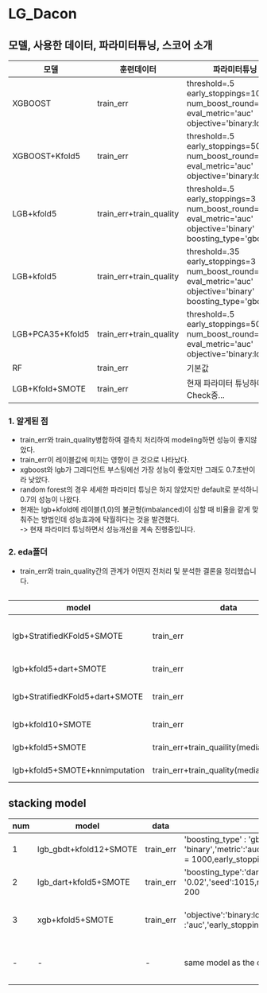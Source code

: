 # LG_Dacon 

## 모델, 사용한 데이터, 파라미터튜닝, 스코어 소개 


|모델|훈련데이터|파라미터튜닝|스코어|
|--|--|--|--|
|XGBOOST|train_err|threshold=.5 early_stoppings=100 num_boost_round=1000 eval_metric='auc' objective='binary:logistic' |0.702084|
|XGBOOST+Kfold5|train_err|threshold=.5 early_stoppings=50 num_boost_round=1000 eval_metric='auc' objective='binary:logistic' |0.711779|
|LGB+kfold5|train_err+train_quality|threshold=.5 early_stoppings=3 num_boost_round=1000 eval_metric='auc' objective='binary' boosting_type='gbdt' |0.658334|
|LGB+kfold5|train_err+train_quality|threshold=.35 early_stoppings=3 num_boost_round=1000 eval_metric='auc' objective='binary' boosting_type='gbdt' |0.728858|
|LGB+PCA35+Kfold5|train_err+train_quality|threshold=.5 early_stoppings=50 num_boost_round=1000 eval_metric='auc' objective='binary:logistic' |0.624817|
|RF|train_err|기본값|0.704615|
|LGB+Kfold+SMOTE|train_err|현재 파라미터 튜닝하며 성능 Check중...|0.81xxx|

### 1. 알게된 점
- train_err와 train_quality병합하여 결측치 처리하여 modeling하면 성능이 좋지않았다. 
- train_err이 레이블값에 미치는 영향이 큰 것으로 나타났다. 
- xgboost와 lgb가 그레디언트 부스팅에선 가장 성능이 좋았지만 그래도 0.7초반이라 낮았다. 
- random forest의 경우 세세한 파라미터 튜닝은 하지 않았지만 default로 분석하니 0.7의 성능이 나왔다. 
- 현재는 lgb+kfold에 레이블(1,0)의 불균형(imbalanced)이 심할 때 비율을 같게 맞춰주는 방법인데 성능효과에 탁월하다는 것을 발견했다.   
    ->  현재 파라미터 튜닝하면서 성능개선을 계속 진행중입니다. 
  
  
### 2. eda폴더

- train_err와 train_quality간의 관계가 어떤지 전처리 및 분석한 결론을 정리했습니다. 

## 
|model|data|parameter tuning|auc_score|accuracy|precision|recall|f1_score|final_score|
|--|--|--|--|--|--|--|--|--|
|lgb+StratifiedKFold5+SMOTE|train_err|'objective': 'binary','boosting_type': 'dart','subsample_freq': 5,'num_leaves': 92, 'min_data_in_leaf': 64, 'subsample_for_bin': 23000, 'max_depth': -1,'feature_fraction': 0.302,'bagging_fraction': 0.904,'lambda_l1': 0.099, 'lambda_l2': 1.497,'min_child_weight': 38.011,'nthread': 32, 'metric': 'auc', 'learning_rate': 0.021, 'drop_rate': 0.846244, 'skip_drop': 0.792465, 'max_drop': 65,'seed': 42,'n_estimators': 1000|0.8997|0.8276|0.8806|0.7455|0.8153| |
|lgb+kfold5+dart+SMOTE|train_err|'boosting_type' : 'dart','objective': 'binary','metric': 'auc','learning_rate' : '0.02','seed': 1015, num_boost_round=1200,early_stopping_rounds=200|0.9021|0.8264|0.9611|0.6413|0.81127|0.81291|
|lgb+StratifiedKFold5+dart+SMOTE|train_err|'objective': 'binary','boosting_type': 'dart', 'subsample_freq': 5,'min_data_in_leaf': 64, 'max_depth': -1, 'feature_fraction': 0.302,'bagging_fraction': 0.904, 'nthread': 32,'metric': 'auc', 'learning_rate': 0.01, 'max_drop': 65,'seed': 1015,'n_estimators': 1000|0.8973|0.8249|0.9004|0.71|0.8063|0.80759|
|lgb+kfold10+SMOTE|train_err| "objective" : "binary","metric" : "auc","boosting": 'gbdt',"max_depth":-1,"num_leaves":64,"learning_rate":0.01,"seed":1015,num_boost_round=1200,early_stopping_rounds=200|0.9101|0.8279|0.9945|0.5977|0.81749|0.81195|
|lgb+kfold5+SMOTE|train_err+train_quaility(median+impyute)|'boosting_type':'gbdt','objective':'binary','metric':'auc','learning_rate':'0.01','seed': 1015,num_boost_round = 2000,early_stopping_rounds=800|0.9052|0.8292|0.9666|0.6453|0.8155|ver3|
|lgb+kfold5+SMOTE+knnimputation|train_err+train_quality(median)|'boosting_type':'dart','objective':'binary','metric':'auc','learning_rate':'0.01','seed': 1015,threshold = 0.5,num_boost_round = 1200|0.8972|0.8208|0.9676|0.6322|0.8043|0.80736|


## stacking model 

|num|model|data|parameter tuning|auc_score|accuracy|precision|recall|f1_score|final_score|
|--|--|--|--|--|--|--|--|--|--|
|1|lgb_gbdt+kfold12+SMOTE|train_err|'boosting_type' : 'gbdt','objective': 'binary','metric':'auc','learning_rate':'0.01','seed':1015,num_boost_round = 1000,early_stopping_rounds = 50|0.9098|0.8279|0.9978|0.5770|0.8163||
|2|lgb_dart+kfold5+SMOTE|train_err|'boosting_type':'dart','objective':'binary','metric': 'auc','learning_rate': '0.02','seed':1015,num_boost_round = 1200, early_stopping_rounds = 200|0.9021|0.8264|0.9611|0.6413|0.8112||
|3|xgb+kfold5+SMOTE|train_err|'objective':'binary:logistic','eval_metric' :'auc','early_stoppings':100,num_boost_round=1000|0.8886|0.8120|0.9390|0.6855|0.8034|0.8*(num1)+0.1*(num2)+0.1*(num3)=**0.81320**|
|-|- |- |same model as the one above |- | -|- |- |- |0.6*(num1)+0.2*(num2)+0.2*(num3)=**0.81226**|



